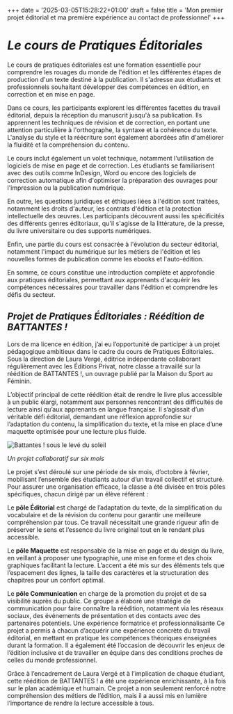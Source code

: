 +++
date = '2025-03-05T15:28:22+01:00'
draft = false
title = 'Mon premier projet éditorial et ma première expérience au contact de professionnel'
+++

# *Le cours de Pratiques Éditoriales*

Le cours de pratiques éditoriales est une formation essentielle pour comprendre les rouages du monde de l'édition et les différentes étapes de production d'un texte destiné à la publication. Il s'adresse aux étudiants et professionnels souhaitant développer des compétences en édition, en correction et en mise en page.

Dans ce cours, les participants explorent les différentes facettes du travail éditorial, depuis la réception du manuscrit jusqu'à sa publication. Ils apprennent les techniques de révision et de correction, en portant une attention particulière à l'orthographe, la syntaxe et la cohérence du texte. L'analyse du style et la réécriture sont également abordées afin d'améliorer la fluidité et la compréhension du contenu.

Le cours inclut également un volet technique, notamment l'utilisation de logiciels de mise en page et de correction. Les étudiants se familiarisent avec des outils comme InDesign, Word ou encore des logiciels de correction automatique afin d'optimiser la préparation des ouvrages pour l'impression ou la publication numérique.

En outre, les questions juridiques et éthiques liées à l'édition sont traitées, notamment les droits d'auteur, les contrats d'édition et la protection intellectuelle des œuvres. Les participants découvrent aussi les spécificités des différents genres éditoriaux, qu'il s'agisse de la littérature, de la presse, du livre universitaire ou des supports numériques.

Enfin, une partie du cours est consacrée à l'évolution du secteur éditorial, notamment l'impact du numérique sur les métiers de l'édition et les nouvelles formes de publication comme les ebooks et l'auto-édition.

En somme, ce cours constitue une introduction complète et approfondie aux pratiques éditoriales, permettant aux apprenants d'acquérir les compétences nécessaires pour travailler dans l'édition et comprendre les défis du secteur.

## *Projet de Pratiques Éditoriales : Réédition de BATTANTES !*

Lors de ma licence en édition, j’ai eu l’opportunité de participer à un projet pédagogique ambitieux dans le cadre du cours de Pratiques Éditoriales. Sous la direction de Laura Vergé, éditrice indépendante collaborant régulièrement avec les Éditions Privat, notre classe a travaillé sur la réédition de BATTANTES !, un ouvrage publié par la Maison du Sport au Féminin.

L’objectif principal de cette réédition était de rendre le livre plus accessible à un public élargi, notamment aux personnes rencontrant des difficultés de lecture ainsi qu’aux apprenants en langue française. Il s’agissait d’un véritable défi éditorial, demandant une réflexion approfondie sur l’adaptation du contenu, la simplification du texte, et la mise en place d’une maquette optimisée pour une lecture plus fluide.

![Battantes ! sous le levé du soleil](/images/Battantes.jpg)

*Un projet collaboratif sur six mois*

Le projet s’est déroulé sur une période de six mois, d’octobre à février, mobilisant l’ensemble des étudiants autour d’un travail collectif et structuré. Pour assurer une organisation efficace, la classe a été divisée en trois pôles spécifiques, chacun dirigé par un élève référent :

Le **pôle Éditorial** est chargé de l’adaptation du texte, de la simplification du vocabulaire et de la révision du contenu pour garantir une meilleure compréhension par tous. Ce travail nécessitait une grande rigueur afin de préserver le sens et l’essence du livre original tout en le rendant plus accessible.

Le **pôle Maquette** est responsable de la mise en page et du design du livre, en veillant à proposer une typographie, une mise en forme et des choix graphiques facilitant la lecture. L’accent a été mis sur des éléments tels que l’espacement des lignes, la taille des caractères et la structuration des chapitres pour un confort optimal.

Le **pôle Communication** en charge de la promotion du projet et de sa visibilité auprès du public. Ce groupe a élaboré une stratégie de communication pour faire connaître la réédition, notamment via les réseaux sociaux, des événements de présentation et des contacts avec des partenaires potentiels.
Une expérience formatrice et professionnalisante
Ce projet a permis à chacun d’acquérir une expérience concrète du travail éditorial, en mettant en pratique les compétences théoriques enseignées durant la formation. Il a également été l’occasion de découvrir les enjeux de l’édition inclusive et de travailler en équipe dans des conditions proches de celles du monde professionnel.

Grâce à l’encadrement de Laura Vergé et à l’implication de chaque étudiant, cette réédition de BATTANTES ! a été une expérience enrichissante, à la fois sur le plan académique et humain. Ce projet a non seulement renforcé notre compréhension des métiers de l’édition, mais il a aussi mis en lumière l’importance de rendre la lecture accessible à tous.

